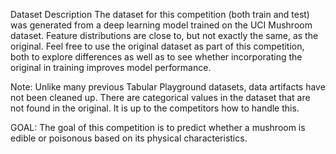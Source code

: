 Dataset Description
The dataset for this competition (both train and test) was generated from a deep learning model trained on the UCI Mushroom dataset. Feature distributions are close to, but not exactly the same, as the original. Feel free to use the original dataset as part of this competition, both to explore differences as well as to see whether incorporating the original in training improves model performance.

Note: Unlike many previous Tabular Playground datasets, data artifacts have not been cleaned up. There are categorical values in the dataset that are not found in the original. It is up to the competitors how to handle this.

GOAL: The goal of this competition is to predict whether a mushroom is edible or poisonous based on its physical characteristics.
